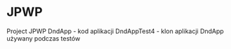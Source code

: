# JPWP
 Project JPWP
DndApp - kod aplikacji
DndAppTest4 - klon aplikacji DndApp używany podczas testów

